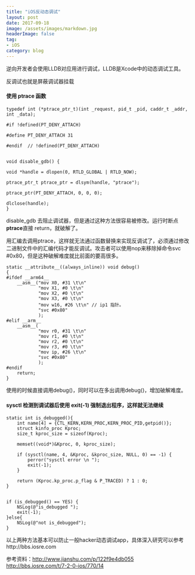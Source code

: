```yaml
---
title: "iOS反动态调试"
layout: post
date: 2017-09-18
image: /assets/images/markdown.jpg
headerImage: false
tag:
- iOS
category: blog
---
```



逆向开发者会使用LLDB对应用进行调试，LLDB是Xcode中的动态调试工具。

反调试也就是屏蔽调试器挂载

#### 使用 ptrace 函数

	typedef int (*ptrace_ptr_t)(int _request, pid_t _pid, caddr_t _addr, int _data);
	
	#if !defined(PT_DENY_ATTACH)
	
	#define PT_DENY_ATTACH 31
	
	#endif  // !defined(PT_DENY_ATTACH)
	
	
	void disable_gdb() {
	
    void *handle = dlopen(0, RTLD_GLOBAL | RTLD_NOW);
    
    ptrace_ptr_t ptrace_ptr = dlsym(handle, "ptrace");
    
    ptrace_ptr(PT_DENY_ATTACH, 0, 0, 0);
    
    dlclose(handle);
	}
	
	
disable_gdb 去阻止调试器，但是通过这种方法很容易被修改。运行时断点**ptrace**直接 return，就破解了。

用汇编去调用ptrace，这样就无法通过函数替换来实现反调试了，必须通过修改二进制文件中的汇编代码才能反调试。攻击者可以使用nop来移除掉命令svc #0x80，但是这种破解难度就比前面的要高很多。

	static __attribute__((always_inline)) void debug()
	{
	#ifdef __arm64__
	    __asm__("mov X0, #31 \t\n"
	            "mov X1, #0 \t\n"
	            "mov X2, #0 \t\n"
	            "mov X3, #0 \t\n"
	            "mov w16, #26 \t\n" // ip1 指针。
	            "svc #0x80"
	            );
	#elif __arm__
	    __asm__(
	            "mov r0, #31 \t\n"
	            "mov r1, #0 \t\n"
	            "mov r2, #0 \t\n"
	            "mov r3, #0 \t\n"
	            "mov ip, #26 \t\n"
	            "svc #0x80"
	            );
	#endif
	    return;
	}


使用的时候直接调用debug()，同时可以在多出调用debug()，增加破解难度。



#### sysctl 检测到调试器后使用 exit(-1) 强制退出程序，这样就无法继续

	
	static int is_debugged(){
		int name[4] = {CTL_KERN,KERN_PROC,KERN_PROC_PID,getpid()};
	    struct kinfo_proc Kproc;
	    size_t kproc_size = sizeof(Kproc);
	    
	    memset((void*)&Kproc, 0, kproc_size);
	    
	    if (sysctl(name, 4, &Kproc, &kproc_size, NULL, 0) == -1) {
	        perror("sysctl error \n ");
	        exit(-1);
	    }
	    
	    return (Kproc.kp_proc.p_flag & P_TRACED) ? 1 : 0;
	}
		
		
	if (is_debugged() == YES) {
        NSLog(@"is_debugged ");
        exit(-1);
    }else{
        NSLog(@"not is_debugged");
    }


以上两种方法基本可以防止一般hacker动态调试app，具体深入研究可以参考http://bbs.iosre.com


参考资料：http://www.jianshu.com/p/122f9e4db055
		http://bbs.iosre.com/t/7-2-0-ios/770/14

